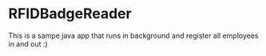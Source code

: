 ﻿# RFIDBadgeReader

 This is a sampe java app that runs in background and register all employees in and out :)
